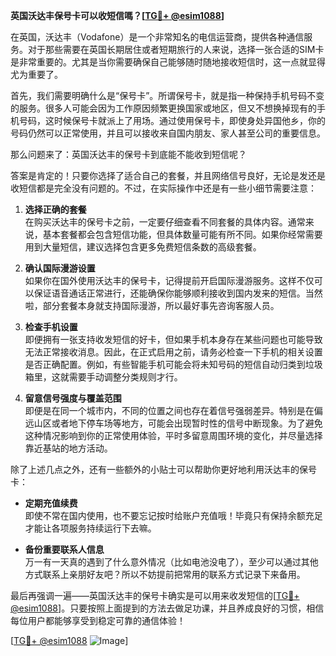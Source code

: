 **英国沃达丰保号卡可以收短信嗎？[[TG💪+ @esim1088](https://t.me/s/esim1088)]**

在英国，沃达丰（Vodafone）是一个非常知名的电信运营商，提供各种通信服务。对于那些需要在英国长期居住或者短期旅行的人来说，选择一张合适的SIM卡是非常重要的。尤其是当你需要确保自己能够随时随地接收短信时，这一点就显得尤为重要了。

首先，我们需要明确什么是“保号卡”。所谓保号卡，就是指一种保持手机号码不变的服务。很多人可能会因为工作原因频繁更换国家或地区，但又不想换掉现有的手机号码，这时候保号卡就派上了用场。通过使用保号卡，即使身处异国他乡，你的号码仍然可以正常使用，并且可以接收来自国内朋友、家人甚至公司的重要信息。

那么问题来了：英国沃达丰的保号卡到底能不能收到短信呢？

答案是肯定的！只要你选择了适合自己的套餐，并且网络信号良好，无论是发还是收短信都是完全没有问题的。不过，在实际操作中还是有一些小细节需要注意：

1. **选择正确的套餐**  
   在购买沃达丰的保号卡之前，一定要仔细查看不同套餐的具体内容。通常来说，基本套餐都会包含短信功能，但具体数量可能有所不同。如果你经常需要用到大量短信，建议选择包含更多免费短信条数的高级套餐。

2. **确认国际漫游设置**  
   如果你在国外使用沃达丰的保号卡，记得提前开启国际漫游服务。这样不仅可以保证语音通话正常进行，还能确保你能够顺利接收到国内发来的短信。当然啦，部分套餐本身就支持国际漫游，所以最好事先咨询客服人员。

3. **检查手机设置**  
   即便拥有一张支持收发短信的好卡，但如果手机本身存在某些问题也可能导致无法正常接收消息。因此，在正式启用之前，请务必检查一下手机的相关设置是否正确配置。例如，有些智能手机可能会将未知号码的短信自动归类到垃圾箱里，这就需要手动调整分类规则才行。

4. **留意信号强度与覆盖范围**  
   即便是在同一个城市内，不同的位置之间也存在着信号强弱差异。特别是在偏远山区或者地下停车场等地方，可能会出现暂时性的信号中断现象。为了避免这种情况影响到你的正常使用体验，平时多留意周围环境的变化，并尽量选择靠近基站的地方活动。

除了上述几点之外，还有一些额外的小贴士可以帮助你更好地利用沃达丰的保号卡：

- **定期充值续费**  
  即使不常在国内使用，也不要忘记按时给账户充值哦！毕竟只有保持余额充足才能让各项服务持续运行下去嘛。

- **备份重要联系人信息**  
  万一有一天真的遇到了什么意外情况（比如电池没电了），至少可以通过其他方式联系上亲朋好友吧？所以不妨提前把常用的联系方式记录下来备用。

最后再强调一遍——英国沃达丰的保号卡确实是可以用来收发短信的[[TG💪+ @esim1088](https://t.me/s/esim1088)]。只要按照上面提到的方法去做足功课，并且养成良好的习惯，相信每位用户都能够享受到稳定可靠的通信体验！

[[TG💪+ @esim1088](https://t.me/s/esim1088) ![Image](https://i.postimg.cc/4NQfJmqS/Snipaste-2025-05-13-00-14-12.png)]